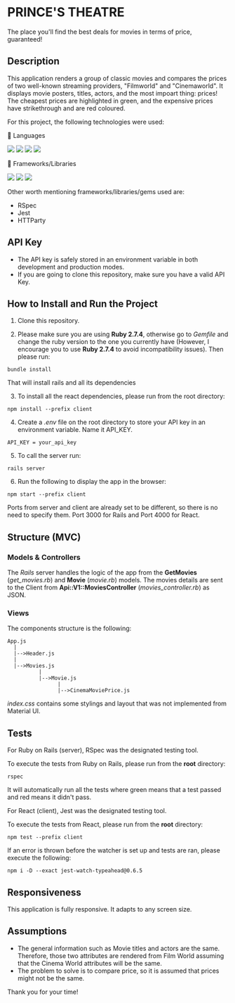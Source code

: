 # PRINCE'S THEATRE

The place you'll find the best deals for movies in terms of price, guaranteed!

## Description

This application renders a group of classic movies and compares the prices of two well-known streaming providers, "Filmworld" and "Cinemaworld".
It displays movie posters, titles, actors, and the most impoart thing: prices!
The cheapest prices are highlighted in green, and the expensive prices have strikethrough and are red coloured.

For this project, the following technologies were used:

🧰 Languages

![](https://img.shields.io/badge/HTML5-E34F26?style=for-the-badge&logo=html5&logoColor=white)
![](https://img.shields.io/badge/CSS3-1572B6?style=for-the-badge&logo=css3&logoColor=white)
![](https://img.shields.io/badge/JavaScript-F7DF1E?style=for-the-badge&logo=javascript&logoColor=black)
![](https://img.shields.io/badge/ruby-%23CC342D.svg?style=for-the-badge&logo=ruby&logoColor=white)

🧰 Frameworks/Libraries

![](https://img.shields.io/badge/react-%2320232a.svg?style=for-the-badge&logo=react&logoColor=%2361DAFB)
![](https://img.shields.io/badge/rails-%23CC0000.svg?style=for-the-badge&logo=ruby-on-rails&logoColor=white)
![](https://img.shields.io/badge/materialui-%230081CB.svg?style=for-the-badge&logo=material-ui&logoColor=white)

Other worth mentioning frameworks/libraries/gems used are:
- RSpec
- Jest
- HTTParty

## API Key
- The API key is safely stored in an environment variable in both development and production modes. 
- If you are going to clone this repository, make sure you have a valid API Key.

## How to Install and Run the Project

1. Clone this repository.

2. Please make sure you are using **Ruby 2.7.4**, otherwise go to *Gemfile* and change the ruby version to the one you currently have (However, I encourage you to use **Ruby 2.7.4** to avoid incompatibility issues). Then please run:

```
bundle install
```
That will install rails and all its dependencies

3. To install all the react dependencies, please run from the root directory:
```
npm install --prefix client
```

4. Create a *.env* file on the root directory to store your API key in an environment variable. Name it API_KEY.
```
API_KEY = your_api_key
```

5. To call the server run:

```
rails server
```

6. Run the following to display the app in the browser:
```
npm start --prefix client
```

Ports from server and client are already set to be different, so there is no need to specify them. Port 3000 for Rails and Port 4000 for React.

## Structure (MVC)

### Models & Controllers
The *Rails* server handles the logic of the app from the **GetMovies** (*get_movies.rb*) and **Movie** (*movie.rb*) models. The movies details are sent to the Client from  **Api::V1::MoviesController** (*movies_controller.rb*) as JSON.

### Views
The components structure is the following:

```
App.js
  |
  |-->Header.js
  |
  |-->Movies.js
          |
          |-->Movie.js
                |
                |-->CinemaMoviePrice.js
```

*index.css* contains some stylings and layout that was not implemented from Material UI.

## Tests

For Ruby on Rails (server), RSpec was the designated testing tool.

To execute the tests from Ruby on Rails, please run from the **root** directory:

```
rspec
```
It will automatically run all the tests where green means that a test passed and red means it didn't pass.

For React (client), Jest was the designated testing tool.

To execute the tests from React, please run from the **root** directory:
```
npm test --prefix client
```
If an error is thrown before the watcher is set up and tests are ran, please execute the following:
```
npm i -D --exact jest-watch-typeahead@0.6.5
```

## Responsiveness
This application is fully responsive. It adapts to any screen size.

## Assumptions
- The general information such as Movie titles and actors are the same. Therefore, those two attributes are rendered from Film World assuming that the Cinema World attributes will be the same.
- The problem to solve is to compare price, so it is assumed that prices might not be the same.

<!-- ## Improvement Opportunities -->


Thank you for your time!
